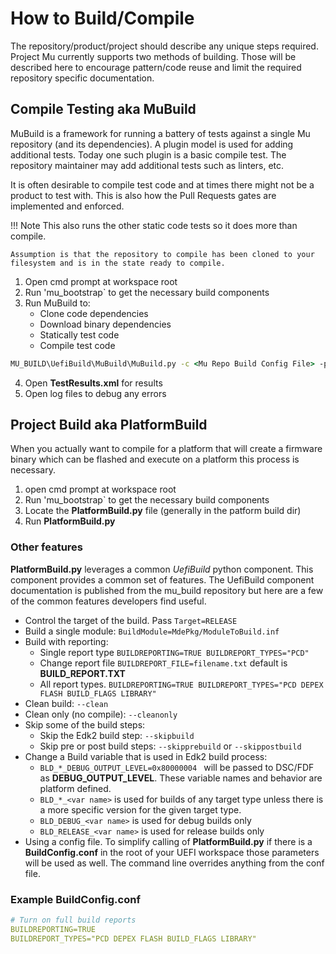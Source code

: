# How to Build/Compile

The repository/product/project should describe any unique steps required.  Project Mu currently supports two methods of building.  Those will be described here to encourage pattern/code reuse and limit the required repository specific documentation.  

## Compile Testing aka __MuBuild__

MuBuild is a framework for running a battery of tests against a single Mu repository (and its dependencies).  A plugin model is used for adding additional tests.  Today one such plugin is a basic compile test.  The repository maintainer may add additional tests such as linters, etc.

It is often desirable to compile test code and at times there might not be a product to test with.  This is also how the Pull Requests gates are implemented and enforced.

!!! Note
    This also runs the other static code tests so it does more than compile.  

    Assumption is that the repository to compile has been cloned to your filesystem and is in the state ready to compile. 

1. Open cmd prompt at workspace root
2. Run 'mu_bootstrap` to get the necessary build components
3. Run MuBuild to:
    * Clone code dependencies
    * Download binary dependencies
    * Statically test code
    * Compile test code
```cmd
MU_BUILD\UefiBuild\MuBuild\MuBuild.py -c <Mu Repo Build Config File> -p <1st Mu Pkg Build Config File> <2nd Mu Pkg Build Config File...>
```
4. Open __TestResults.xml__ for results 
5. Open log files to debug any errors


## Project Build aka __PlatformBuild__

When you actually want to compile for a platform that will create a firmware binary which can be flashed and execute on a platform this process is necessary.  

1. open cmd prompt at workspace root
2. Run 'mu_bootstrap` to get the necessary build components
2. Locate the __PlatformBuild.py__ file (generally in the patform build dir)
2. Run __PlatformBuild.py__

### Other features

__PlatformBuild.py__ leverages a common _UefiBuild_ python component.  This component provides a common set of features.  The UefiBuild component documentation is published from the mu_build repository but here are a few of the common features developers find useful. 

* Control the target of the build.  Pass ```Target=RELEASE```
* Build a single module: ```BuildModule=MdePkg/ModuleToBuild.inf```
* Build with reporting:
    * Single report type ```BUILDREPORTING=TRUE BUILDREPORT_TYPES="PCD"```
    * Change report file  ```BUILDREPORT_FILE=filename.txt``` default is __BUILD_REPORT.TXT__
    * All report types.  ```BUILDREPORTING=TRUE BUILDREPORT_TYPES="PCD DEPEX FLASH BUILD_FLAGS LIBRARY"```
* Clean build: ```--clean```
* Clean only (no compile): ```--cleanonly```
* Skip some of the build steps:
    * Skip the Edk2 build step:  ```--skipbuild```
    * Skip pre or post build steps:  ```--skipprebuild``` or ```--skippostbuild```
* Change a Build variable that is used in Edk2 build process:
    * ```BLD_*_DEBUG_OUTPUT_LEVEL=0x80000004 ``` will be passed to DSC/FDF as __DEBUG_OUTPUT_LEVEL__.  These variable names and behavior are platform defined.  
    * ```BLD_*_<var name>``` is used for builds of any target type unless there is a more specific version for the given target type.
    * ```BLD_DEBUG_<var name>``` is used for debug builds only
    * ```BLD_RELEASE_<var name>``` is used for release builds only
* Using a config file.  To simplify calling of __PlatformBuild.py__ if there is a __BuildConfig.conf__ in the root of your UEFI workspace those parameters will be used as well.  The command line overrides anything from the conf file.  


### Example BuildConfig.conf
```yml
# Turn on full build reports
BUILDREPORTING=TRUE
BUILDREPORT_TYPES="PCD DEPEX FLASH BUILD_FLAGS LIBRARY"
```